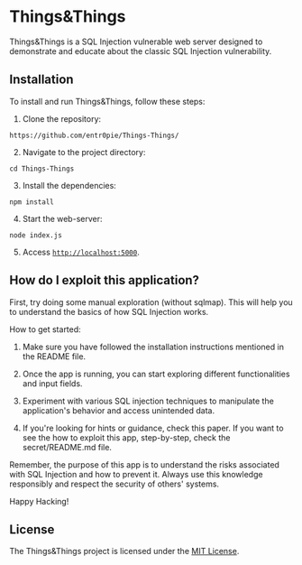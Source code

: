 # Things&Things

Things&Things is a SQL Injection vulnerable web server designed to demonstrate and educate about the classic SQL Injection vulnerability.

## Installation

To install and run Things&Things, follow these steps:

1. Clone the repository:

```
https://github.com/entr0pie/Things-Things/
```

2. Navigate to the project directory:

```
cd Things-Things
```

3. Install the dependencies:

```
npm install
```

4. Start the web-server:

```
node index.js
```

5. Access [`http://localhost:5000`](http://localhost:5000/).


## How do I exploit this application?

First, try doing some manual exploration (without sqlmap). This will help you to understand the basics of how SQL Injection works.

How to get started: 

1. Make sure you have followed the installation instructions mentioned in the README file.

2. Once the app is running, you can start exploring different functionalities and input fields.

3. Experiment with various SQL injection techniques to manipulate the application's behavior and access unintended data.

4. If you're looking for hints or guidance, check this paper. If you want to see the how to exploit this app, step-by-step, check the secret/README.md file. 

Remember, the purpose of this app is to understand the risks associated with SQL Injection and how to prevent it. Always use this knowledge responsibly and respect the security of others' systems.

Happy Hacking! 

## License

The Things&Things project is licensed under the [MIT License](https://opensource.org/licenses/MIT).

